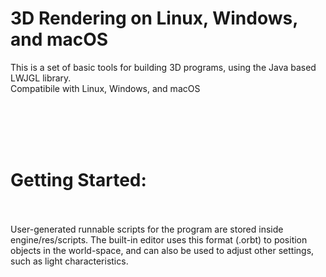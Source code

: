 # 3D Rendering on Linux, Windows, and macOS
This is a set of basic tools for building 3D programs, using the Java based LWJGL library.
<br />Compatibile with Linux, Windows, and macOS <br />


<br />
<br />
<br />
<br />

# Getting Started:

<br />
<br />
User-generated runnable scripts for the program are stored inside engine/res/scripts. 
The built-in editor uses this format (.orbt) to position objects in the world-space, and can also be used to adjust other settings, such as light characteristics.





<br />
